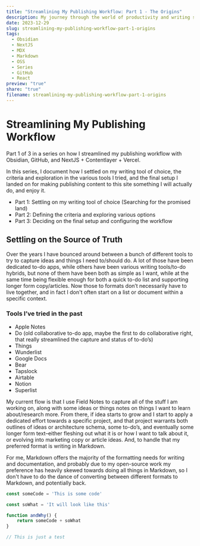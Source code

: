 ```yaml
---
title: "Streamlining My Publishing Workflow: Part 1 - The Origins"
description: My journey through the world of productivity and writing software and what I ultimately settled on.
date: 2023-12-29
slug: streamlining-my-publishing-workflow-part-1-origins
tags:
  - Obsidian
  - NextJS
  - MDX
  - Markdown
  - OSS
  - Series
  - GitHub
  - React
preview: "true"
share: "true"
filename: streamlining-my-publishing-workflow-part-1-origins
---
```


# Streamlining My Publishing Workflow
<Subheader>Part 1 of 3 in a series on how I streamlined my publishing workflow with Obsidian, GitHub, and NextJS + Contentlayer + Vercel.</Subheader>

In this series, I document how I settled on my writing tool of choice, the criteria and exploration in the various tools I tried, and the final setup I landed on for making publishing content to this site something I will actually do, and enjoy it.

- Part 1: Settling on my writing tool of choice (Searching for the promised land)
- Part 2: Defining the criteria and exploring various options
- Part 3: Deciding on the final setup and configuring the workflow

## Settling on the Source of Truth
Over the years I have bounced around between a bunch of different tools to try to capture ideas and things I need to/should do. A lot of those have been dedicated to-do apps, while others have been various writing tools/to-do hybrids, but none of them have been both as simple as I want, while at the same time being flexible enough for both a quick to-do list and supporting longer form copy/articles. Now those to formats don’t necessarily have to live together, and in fact I don't often start on a list or document within a specific context.
### Tools I’ve tried in the past
- Apple Notes
- Do (old collaborative to-do app, maybe the first to do collaborative right, that really streamlined the capture and status of to-do’s)
- Things
- Wunderlist
- Google Docs
- Bear
- Tapslock
- Airtable
- Notion
- Superlist

My current flow is that I use Field Notes to capture all of the stuff I am working on, along with some ideas or things notes on things I want to learn about/research more. From there, if idea starts to grow and I start to apply a dedicated effort towards a specific project, and that project warrants both outlines of ideas or architecture schema, some to-do’s, and eventually some longer form text–either fleshing out what it is or how I want to talk about it, or evolving into marketing copy or article ideas. And, to handle that my preferred format is writing in Markdown.

For me, Markdown offers the majority of the formatting needs for writing and documentation, and probably due to my open-source work my preference has heavily skewed towards doing all things in Markdown, so I don't have to do the dance of converting between different formats to Markdown, and potentially back.

```js
const someCode = 'This is some code'

const soWhat = 'It will look like this'

function andWhy() {
	return someCode + soWhat
}

// This is just a test
```